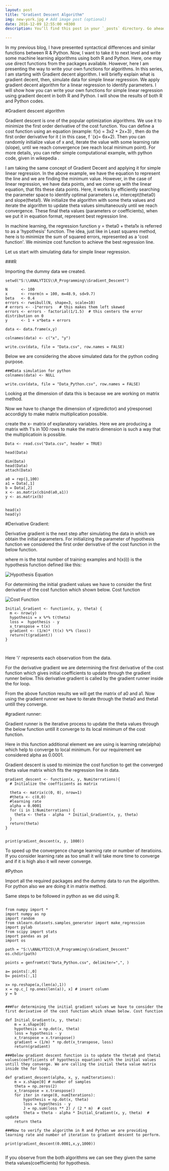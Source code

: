 ```yaml
---
layout: post
title: "Gradient Descent Algorithm"
img: new-york.jpg # Add image post (optional)
date: 2016-12-09 12:55:00 +0300
description: You’ll find this post in your `_posts` directory. Go ahead and edit it and re-build the site to see your changes. # Add post description (optional)

---
```


In my previous blog, I have presented syntactical differences and similar functions between R & Python. Now, I want to take it to next level and write some machine learning algorithms using both R and Python. Here, one may use direct functions from the packages available. However, here I am presenting the way to write your own functions for algorithms.  In this series, I am starting with Gradient decent algorithm.  I will briefly explain what is gradient decent, then, simulate data for simple linear regression. We apply gradient decent algorithm for a linear regression to identify parameters. I will show how you can write your own functions for simple linear regression using gradient decent in both R and Python. I will show the results of both R and Python codes. 

#Gradient descent algorithm

Gradient descent is one of the popular optimization algorithms. We use it to minimize the first order derivative of the cost function.  You can define a cost function using an equation (example: f(x) = 3x2 + 2x+3) , then do the first order derivative for it ( in this case, f `(x)= 6x+2). Then you can randomly initialize value of x and, iterate the value with some learning rate (slope), until we reach convergence (we reach local minimum point).  For more details, you can refer simple computational example, with python code, given in wikepedia .  

I am taking the same concept of Gradient Decent and applying it for simple linear regression. In the above example, we have the equation to represent the line and we are finding the minimum value. However, in the case of linear regression, we have data points, and we come up with the linear equation, that fits these data points. Here, it works by efficiently searching the parameter space to identify optimal parameters i.e, intercept(theta0) and slope(theta1). We initialize the algorithm with some theta values and iterate the algorithm to update theta values simultaneously until we reach convergence. These final theta values (parameters or coefficients), when we put it in equation format, represent best regression line. 

In machine learning, the regression function y = theta0 + theta1x is referred to as a 'hypothesis' function. The idea, just like in Least squares method, here is to minimize the sum of squared errors, represented as a 'cost function'. We minimize cost function to achieve the best regression line.

Let us start with simulating data for simple linear regression.  


###R

Importing the dummy data we created.

```{r cars}
setwd("S:\\ANALYTICS\\R_Programming\\Gradient_Descent")

N      <- 100
x      <- rnorm(n = 100, m=48.9, sd=9.7)
beta   <- 0.4
errors <- rweibull(N, shape=3, scale=10)
# errors <- -1*errors   # this makes them left skewed
errors <- errors - factorial(1/1.5)  # this centers the error distribution on 0
y      <- 1 + x*beta + errors

data <- data.frame(x,y)

colnames(data) <- c("x", "y")

write.csv(data, file = "Data.csv", row.names = FALSE)

```

Below we are considering the above simulated data for the python coding purpose.

```{r}
###Data simulation for python
colnames(data) <- NULL

write.csv(data, file = "Data_Python.csv", row.names = FALSE)

```

Looking at the dimension of data this is because we are working on matrix method.

Now we have to change the dimension of x(predictor) and y(response) accordigly to make matrix multiplication possible. 

create the x- matrix of explanatory variables. Here we are producing a matrix with 1's in 100 rows to make the matrix dimension is such a way that the multiplicatioin is possible.

```{r, message=FALSE, warning=FALSE}
Data <- read.csv("Data.csv", header = TRUE)

head(Data)

dim(Data)
head(Data)
attach(Data)

a0 = rep(1,100)
a1 = Data[,1]
b = Data[,2]
x <- as.matrix(cbind(a0,a1))
y <- as.matrix(b)


head(x)
head(y)
```

#Derivative Gradient: 

Derivative gradient is the next step after simulating the data in which we obtain the initial parameters. For initializing the parameter of hypothesis function we considered the first order derivative of the cost function in the below function.  

where m is the total number of training examples and h(x(i)) is the hypothesis function defined like this:

![Hypothesis Equation](Hypothesis.png)

For determining the initial gradient values we have to consider the first derivative of the cost function which shown below. Cost function

![Cost Function](CostFun.png) 

```{r}
Initial_Gradient <- function(x, y, theta) {
  m <- nrow(y)
  hypothesis = x %*% t(theta)
  loss =  hypothesis - y
  x_transpose = t(x)
  gradient <- (1/m)* (t(x) %*% (loss))
  return(t(gradient))
}



```

Here 'i' represents each observation from the data.

For the derivative gradient we are determining the first derivative of the cost function which gives initial coefficients to update through the gradient runner below. 
This derivative gradient is called by the gradient runner inside the for loop.

From the above function results we will get the matrix of a0 and a1. Now using the gradient runner we have to iterate through the theta0 and theta1 untill they converge. 

#gradient runner:

Gradient runner is the iterative process to update the theta values through the below function untill it converge to its local minimum of the cost function.

Here in this function additional element we are using is learning rate(alpha) which help to converge to local minimum. For our requirement we considered alpha as 0.0001.

Gradient descent is used to minimize the cost function to get the converged theta value matrix which fits the regression line in data. 

```{r}
gradient_descent <- function(x, y, Numiterrations){
  # Initialize the coefficients as matrix

  theta <- matrix(c(0, 0), nrow=1) 
  #theta <- c(0,0)
  #learning rate
  alpha = 0.0001 
  for (i in 1:Numiterrations) {
    theta <- theta - alpha  * Initial_Gradient(x, y, theta)
  }
  return(theta)
}

```


```{r}

print(gradient_descent(x, y, 1000))

```

To speed up the convergence change learning rate or number of iteratioins. If you consider learning rate as too small it will take more time to converge and if it is high also it will never converge. 

#Python

Import all the required packages and the dummy data to run the algorithm. For python also we are doing it in matrix method.

Same steps to be followed in python as we did using R. 

```{r engine='python'}

from numpy import *
import numpy as np
import random
from sklearn.datasets.samples_generator import make_regression 
import pylab
from scipy import stats
import pandas as pd
import os

path = "S:\\ANALYTICS\\R_Programming\\Gradient_Descent"
os.chdir(path)

points = genfromtxt("Data_Python.csv", delimiter=",", )

a= points[:,0]
b= points[:,1]

x= np.reshape(a,(len(a),1))
x = np.c_[ np.ones(len(a)), x] # insert column
y = b


###For determining the initial gradient values we have to consider the first derivative of the cost function which shown below. Cost function

def Initial_Gradient(x, y, theta):
    m = x.shape[0]
    hypothesis = np.dot(x, theta)
    loss = hypothesis - y
    x_transpose = x.transpose()
    gradient = (1/m) * np.dot(x_transpose, loss) 
    return(gradient) 

###Below gradient descent function is to update the theta0 and theta1 values(coefficients of hypothesis equation) with the initial values untill they converge. We are calling the initial theta value matrix inside the for loop.      
    
def gradient_descent(alpha, x, y, numIterations):
    m = x.shape[0] # number of samples
    theta = np.zeros(2)
    x_transpose = x.transpose()
    for iter in range(0, numIterations):
        hypothesis = np.dot(x, theta)
        loss = hypothesis - y
        J = np.sum(loss ** 2) / (2 * m)  # cost
        theta = theta - alpha * Initial_Gradient(x, y, theta)  # update
    return theta

###Now to verify the algorithm in R and Python we are providing learning rate and number of iteration to gradient descent to perform.          
    
print(gradient_descent(0.0001,x,y,1000))
    
```

If you observe from the both algorithms we can see they given the same theta values(coefficients) for hypothesis. 
